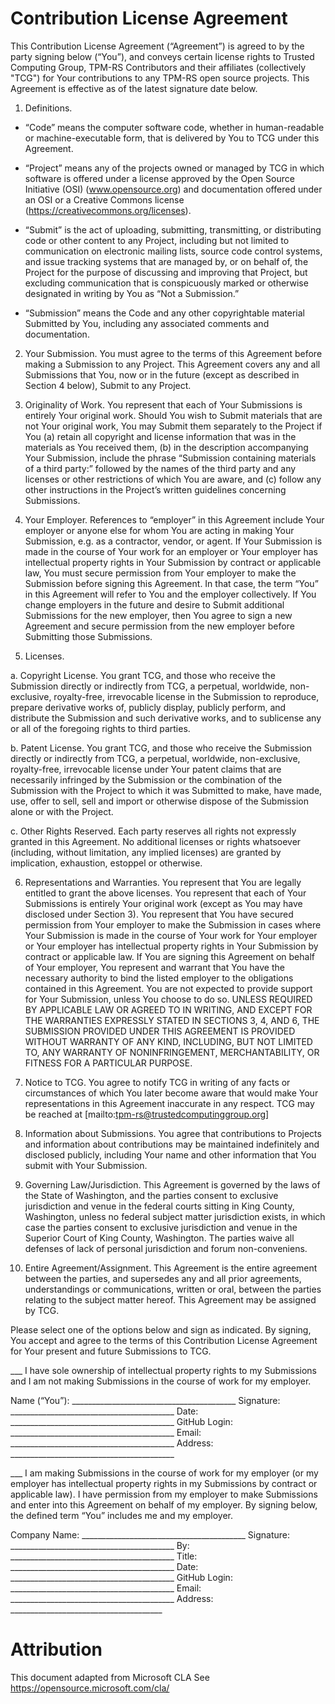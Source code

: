 # Contribution License Agreement

This Contribution License Agreement (“Agreement”) is agreed to by the party
signing below (“You”), and conveys certain license rights to Trusted Computing
Group, TPM-RS Contributors and their affiliates (collectively "TCG") for Your
contributions to any TPM-RS open source projects. This Agreement is effective as of
the latest signature date below.

1. Definitions.

* “Code” means the computer software code, whether in human-readable or
machine-executable form, that is delivered by You to TCG under this
Agreement.

* “Project” means any of the projects owned or managed by TCG in which
software is offered under a license approved by the Open Source Initiative (OSI)
(www.opensource.org) and documentation offered under an OSI or a Creative
Commons license (https://creativecommons.org/licenses).

* “Submit” is the act of uploading, submitting, transmitting, or distributing
code or other content to any Project, including but not limited to communication
on electronic mailing lists, source code control systems, and issue tracking
systems that are managed by, or on behalf of, the Project for the purpose of
discussing and improving that Project, but excluding communication that is
conspicuously marked or otherwise designated in writing by You as “Not a
Submission.”

* “Submission” means the Code and any other copyrightable material Submitted by
You, including any associated comments and documentation.

2. Your Submission. You must agree to the terms of this Agreement before making
a Submission to any Project. This Agreement covers any and all Submissions that
You, now or in the future (except as described in Section 4 below), Submit to
any Project.

3. Originality of Work. You represent that each of Your Submissions is entirely
Your original work.  Should You wish to Submit materials that are not Your
original work, You may Submit them separately to the Project if You (a) retain
all copyright and license information that was in the materials as You received
them, (b) in the description accompanying Your Submission, include the phrase
“Submission containing materials of a third party:” followed by the names of the
third party and any licenses or other restrictions of which You are aware, and
(c) follow any other instructions in the Project’s written guidelines concerning
Submissions.

4. Your Employer. References to “employer” in this Agreement include Your
employer or anyone else for whom You are acting in making Your Submission, e.g.
as a contractor, vendor, or agent. If Your Submission is made in the course of
Your work for an employer or Your employer has intellectual property rights in
Your Submission by contract or applicable law, You must secure permission from
Your employer to make the Submission before signing this Agreement. In that
case, the term “You” in this Agreement will refer to You and the employer
collectively. If You change employers in the future and desire to Submit
additional Submissions for the new employer, then You agree to sign a new
Agreement and secure permission from the new employer before Submitting those
Submissions.

5. Licenses.

a. Copyright License. You grant TCG, and those who receive the Submission
directly or indirectly from TCG, a perpetual, worldwide, non-exclusive,
royalty-free, irrevocable license in the Submission to reproduce, prepare
derivative works of, publicly display, publicly perform, and distribute the
Submission and such derivative works, and to sublicense any or all of the
foregoing rights to third parties.

b. Patent License. You grant TCG, and those who receive the Submission
directly or indirectly from TCG, a perpetual, worldwide, non-exclusive,
royalty-free, irrevocable license under Your patent claims that are necessarily
infringed by the Submission or the combination of the Submission with the
Project to which it was Submitted to make, have made, use, offer to sell, sell
and import or otherwise dispose of the Submission alone or with the Project.

c. Other Rights Reserved. Each party reserves all rights not expressly granted
in this Agreement.  No additional licenses or rights whatsoever (including,
without limitation, any implied licenses) are granted by implication,
exhaustion, estoppel or otherwise.

6. Representations and Warranties. You represent that You are legally entitled
to grant the above licenses. You represent that each of Your Submissions is
entirely Your original work (except as You may have disclosed under Section 3).
You represent that You have secured permission from Your employer to make the
Submission in cases where Your Submission is made in the course of Your work for
Your employer or Your employer has intellectual property rights in Your
Submission by contract or applicable law. If You are signing this Agreement on
behalf of Your employer, You represent and warrant that You have the necessary
authority to bind the listed employer to the obligations contained in this
Agreement.  You are not expected to provide support for Your Submission, unless
You choose to do so. UNLESS REQUIRED BY APPLICABLE LAW OR AGREED TO IN WRITING,
AND EXCEPT FOR THE WARRANTIES EXPRESSLY STATED IN SECTIONS 3, 4, AND 6, THE
SUBMISSION PROVIDED UNDER THIS AGREEMENT IS PROVIDED WITHOUT WARRANTY OF ANY
KIND, INCLUDING, BUT NOT LIMITED TO, ANY WARRANTY OF NONINFRINGEMENT,
MERCHANTABILITY, OR FITNESS FOR A PARTICULAR PURPOSE.

7. Notice to TCG. You agree to notify TCG in writing of any facts or
circumstances of which You later become aware that would make Your
representations in this Agreement inaccurate in any respect.  TCG may be reached
at [mailto:tpm-rs@trustedcomputinggroup.org]

8. Information about Submissions. You agree that contributions to Projects and
information about contributions may be maintained indefinitely and disclosed
publicly, including Your name and other information that You submit with Your
Submission.

9. Governing Law/Jurisdiction. This Agreement is governed by the laws of the
State of Washington, and the parties consent to exclusive jurisdiction and venue
in the federal courts sitting in King County, Washington, unless no federal
subject matter jurisdiction exists, in which case the parties consent to
exclusive jurisdiction and venue in the Superior Court of King County,
Washington. The parties waive all defenses of lack of personal jurisdiction and
forum non-conveniens.

10. Entire Agreement/Assignment. This Agreement is the entire agreement between
the parties, and supersedes any and all prior agreements, understandings or
communications, written or oral, between the parties relating to the subject
matter hereof.  This Agreement may be assigned by TCG.

Please select one of the options below and sign as indicated.  By signing, You
accept and agree to the terms of this Contribution License Agreement for Your
present and future Submissions to TCG.

___  I have sole ownership of intellectual property rights to my Submissions and
I am not making Submissions in the course of work for my employer.

Name (“You”): _________________________________________
Signature: _________________________________________
Date: _________________________________________
GitHub Login: _________________________________________
Email: _________________________________________
Address: _________________________________________

___  I am making Submissions in the course of work for my employer (or my
employer has intellectual property rights in my Submissions by contract or
applicable law).  I have permission from my employer to make Submissions and
enter into this Agreement on behalf of my employer.  By signing below, the
defined term “You” includes me and my employer.

Company Name: _________________________________________
Signature: _________________________________________
By: _________________________________________
Title: _________________________________________
Date: _________________________________________
GitHub Login: _________________________________________
Email: _________________________________________
Address: ______________________________________

# Attribution

This document adapted from Microsoft CLA
See https://opensource.microsoft.com/cla/
